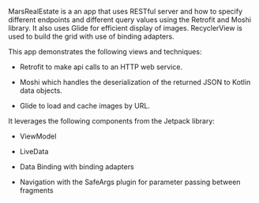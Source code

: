 MarsRealEstate is a an app that uses RESTful server and how to specify different endpoints and different query values using the Retrofit and Moshi library. It also uses Glide for efficient display of images. RecyclerView is used to build the grid with use of binding adapters. 

This app demonstrates the following views and techniques:

* Retrofit to make api calls to an HTTP web service.

* Moshi which handles the deserialization of the returned JSON to Kotlin data objects.

* Glide to load and cache images by URL.

It leverages the following components from the Jetpack library:

* ViewModel

* LiveData

* Data Binding with binding adapters

* Navigation with the SafeArgs plugin for parameter passing between fragments

